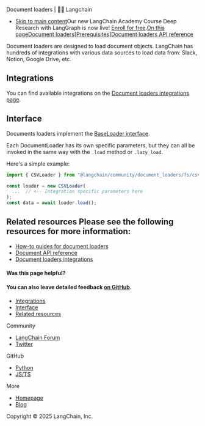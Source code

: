 Document loaders | 🦜️🔗 Langchain
- [Skip to main content](#__docusaurus_skipToContent_fallback)Our new LangChain Academy Course Deep Research with LangGraph is now live! [Enroll for free](https://academy.langchain.com/courses/deep-research-with-langgraph/?utm_medium=internal&utm_source=docs&utm_campaign=q3-2025_deep-research-course_co).[On this pageDocument loaders[Prerequisites]Document loaders API reference](/docs/how_to/#document-loaders)

Document loaders are designed to load document objects. LangChain has hundreds of integrations with various data sources to load data from: Slack, Notion, Google Drive, etc.

## Integrations[​](#integrations)

You can find available integrations on the [Document loaders integrations page](/docs/integrations/document_loaders/).

## Interface[​](#interface)

Documents loaders implement the [BaseLoader interface](https://api.js.langchain.com/classes/_langchain_core.document_loaders_base.BaseDocumentLoader.html).

Each DocumentLoader has its own specific parameters, but they can all be invoked in the same way with the `.load` method or `.lazy_load`.

Here&#x27;s a simple example:

```typescript
import { CSVLoader } from "@langchain/community/document_loaders/fs/csv";

const loader = new CSVLoader(
  ...  // <-- Integration specific parameters here
);
const data = await loader.load();

```

## Related resources[​](#related-resources) Please see the following resources for more information:

- [How-to guides for document loaders](/docs/how_to/#document-loaders)
- [Document API reference](https://api.js.langchain.com/classes/_langchain_core.documents.Document.html)
- [Document loaders integrations](/docs/integrations/document_loaders/)

#### Was this page helpful?



#### You can also leave detailed feedback [on GitHub](https://github.com/langchain-ai/langchainjs/issues/new?assignees=&labels=03+-+Documentation&projects=&template=documentation.yml&title=DOC%3A+%3CPlease+write+a+comprehensive+title+after+the+%27DOC%3A+%27+prefix%3E).

- [Integrations](#integrations)
- [Interface](#interface)
- [Related resources](#related-resources)

Community

- [LangChain Forum](https://forum.langchain.com/)
- [Twitter](https://twitter.com/LangChainAI)

GitHub

- [Python](https://github.com/langchain-ai/langchain)
- [JS/TS](https://github.com/langchain-ai/langchainjs)

More

- [Homepage](https://langchain.com)
- [Blog](https://blog.langchain.dev)

Copyright © 2025 LangChain, Inc.